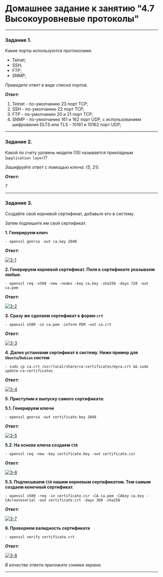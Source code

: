 # Домашнее задание к занятию "4.7 Высокоуровневые протоколы"

------

### Задание 1.

Какие порты используются протоколами:
- Telnet;
- SSH;
- FTP;
- SNMP;

*Приведите ответ в виде списка портов.*

***Ответ:***

1. Telnet - по-умолчанию 23 порт TCP;
2. SSH - по-умолчанию 22 порт TCP;
3. FTP - по-умолчанию 20 и 21 порт TCP;
4. SNMP - по-умолчанию 161 и 162 порт UDP, с использованием шифрования DLTS или TLS - 10161 и 10162 порт UDP;

------

### Задание 2.

Какой по счету уровень модели OSI называется прикладным (`application layer`)?

*Зашифруйте ответ с помощью ключа: {5, 21}.*

***Ответ:***

7

------

### Задание 3.

Создайте свой корневой сертификат, добавьте его в систему. 

Затем подпишите им свой сертификат.


**1. Генерируем ключ**

```
- openssl genrsa -out ca.key 2048
```

***Ответ:***

<a href="https://ibb.co/rQjwwsw"><img src="https://i.ibb.co/fXgxxvx/3-1.png" alt="3-1" border="0"></a>

**2. Генерируем корневой сертификат. Поля в сертификате указываем любые.**

```
- openssl req -x509 -new -nodes -key ca.key -sha256 -days 720 -out ca.pem
```

***Ответ:***

<a href="https://ibb.co/jrnsXdy"><img src="https://i.ibb.co/QKytwZP/3-2.png" alt="3-2" border="0"></a>

**3. Сразу же сделаем сертификат в форме `crt`**

```
- openssl x509 -in ca.pem -inform PEM -out ca.crt
```

***Ответ:***

<a href="https://ibb.co/0KggtLJ"><img src="https://i.ibb.co/T1VVLGh/3-3.png" alt="3-3" border="0"></a>

**4. Далее установим сертификат в систему. Ниже пример для `Ubuntu`/`Debian` систем**

```
- sudo cp ca.crt /usr/local/share/ca-certificates/myca.crt && sudo update-ca-certificates
```

***Ответ:***

<a href="https://ibb.co/yS2F4sy"><img src="https://i.ibb.co/Vm6YwBS/3-4.png" alt="3-4" border="0"></a>

**5. Приступим к выпуску самого сертификата:**

**5.1. Генерируем ключи**

```
- openssl genrsa -out certificate.key 2048
```

***Ответ:***

<a href="https://ibb.co/V9K6Pxv"><img src="https://i.ibb.co/YQrgqXt/3-5.png" alt="3-5" border="0"></a>

**5.2. На основе ключа создаем `CSR`**

```
- openssl req -new -key certificate.key -out certificate.csr
```

***Ответ:***

<a href="https://ibb.co/mJ1YZm7"><img src="https://i.ibb.co/1Zhpy3x/3-6.png" alt="3-6" border="0"></a>

**5.3. Подписываем `CSR` нашим корневым сертификатом. Тем самым создаем конечный сертификат.**

```
- openssl x509 -req -in certificate.csr -CA ca.pem -CAkey ca.key -CAcreateserial -out certificate.crt -days 360 -sha256
```

***Ответ:***

<a href="https://ibb.co/4NmGwLn"><img src="https://i.ibb.co/nkgvqyN/3-7.png" alt="3-7" border="0"></a>

**6. Проверяем валидность сертификата**

```
- openssl verify certificate.crt
```

***Ответ:***

<a href="https://ibb.co/QcDQ0vY"><img src="https://i.ibb.co/dcmMZ4k/3-8.png" alt="3-8" border="0"></a>


*В качестве ответа приложите снимки экрана.*

------
